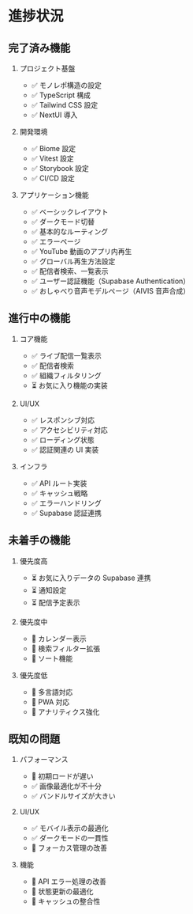# 進捗状況

## 完了済み機能

1. プロジェクト基盤

   - ✅ モノレポ構造の設定
   - ✅ TypeScript 構成
   - ✅ Tailwind CSS 設定
   - ✅ NextUI 導入

2. 開発環境

   - ✅ Biome 設定
   - ✅ Vitest 設定
   - ✅ Storybook 設定
   - ✅ CI/CD 設定

3. アプリケーション機能
   - ✅ ベーシックレイアウト
   - ✅ ダークモード切替
   - ✅ 基本的なルーティング
   - ✅ エラーページ
   - ✅ YouTube 動画のアプリ内再生
   - ✅ グローバル再生方法設定
   - ✅ 配信者検索、一覧表示
   - ✅ ユーザー認証機能（Supabase Authentication）
   - ✅ おしゃべり音声モデルページ（AIVIS 音声合成）

## 進行中の機能

1. コア機能

   - ✅ ライブ配信一覧表示
   - ✅ 配信者検索
   - ✅ 組織フィルタリング
   - ⏳ お気に入り機能の実装

2. UI/UX

   - ✅ レスポンシブ対応
   - ✅ アクセシビリティ対応
   - ✅ ローディング状態
   - ✅ 認証関連の UI 実装

3. インフラ
   - ✅ API ルート実装
   - ✅ キャッシュ戦略
   - ✅ エラーハンドリング
   - ✅ Supabase 認証連携

## 未着手の機能

1. 優先度高

   - ⏳ お気に入りデータの Supabase 連携
   - ⏳ 通知設定
   - ⏳ 配信予定表示

2. 優先度中

   - 📅 カレンダー表示
   - 📅 検索フィルター拡張
   - 📅 ソート機能

3. 優先度低
   - 🔄 多言語対応
   - 🔄 PWA 対応
   - 🔄 アナリティクス強化

## 既知の問題

1. パフォーマンス

   - 🐛 初期ロードが遅い
   - ✅ 画像最適化が不十分
   - ✅ バンドルサイズが大きい

2. UI/UX

   - ✅ モバイル表示の最適化
   - ✅ ダークモードの一貫性
   - 🐛 フォーカス管理の改善

3. 機能
   - 🐛 API エラー処理の改善
   - 🐛 状態更新の最適化
   - 🐛 キャッシュの整合性
